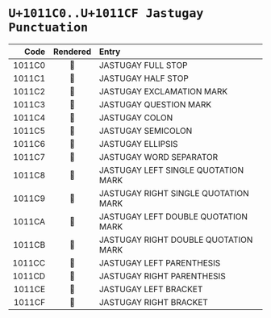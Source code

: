 #  `U+1011C0..U+1011CF Jastugay Punctuation`  #

|  Code  |  Rendered  | Entry |
| -----: | :--------: | :---- |
| 1011C0 | &#x1011C0; | JASTUGAY FULL STOP |
| 1011C1 | &#x1011C1; | JASTUGAY HALF STOP |
| 1011C2 | &#x1011C2; | JASTUGAY EXCLAMATION MARK |
| 1011C3 | &#x1011C3; | JASTUGAY QUESTION MARK |
| 1011C4 | &#x1011C4; | JASTUGAY COLON |
| 1011C5 | &#x1011C5; | JASTUGAY SEMICOLON |
| 1011C6 | &#x1011C6; | JASTUGAY ELLIPSIS |
| 1011C7 | &#x1011C7; | JASTUGAY WORD SEPARATOR |
| 1011C8 | &#x1011C8; | JASTUGAY LEFT SINGLE QUOTATION MARK |
| 1011C9 | &#x1011C9; | JASTUGAY RIGHT SINGLE QUOTATION MARK |
| 1011CA | &#x1011CA; | JASTUGAY LEFT DOUBLE QUOTATION MARK |
| 1011CB | &#x1011CB; | JASTUGAY RIGHT DOUBLE QUOTATION MARK |
| 1011CC | &#x1011CC; | JASTUGAY LEFT PARENTHESIS |
| 1011CD | &#x1011CD; | JASTUGAY RIGHT PARENTHESIS |
| 1011CE | &#x1011CE; | JASTUGAY LEFT BRACKET |
| 1011CF | &#x1011CF; | JASTUGAY RIGHT BRACKET |
